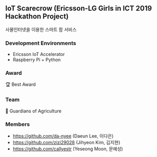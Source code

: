 ## IoT Scarecrow (Ericsson-LG Girls in ICT 2019 Hackathon Project)
사물인터넷을 이용한 스마트 팜 서비스

### Development Environments
- Ericsson IoT Accelerator
- Raspberry Pi + Python

### Award
:trophy: Best Award

### Team
:seedling: Guardians of Agriculture

### Members
- https://github.com/da-nyee (Daeun Lee, 이다은)
- https://github.com/zizi29028 (Jihyeon Kim, 김지현)
- https://github.com/callyestr (Yeseong Moon, 문예성)